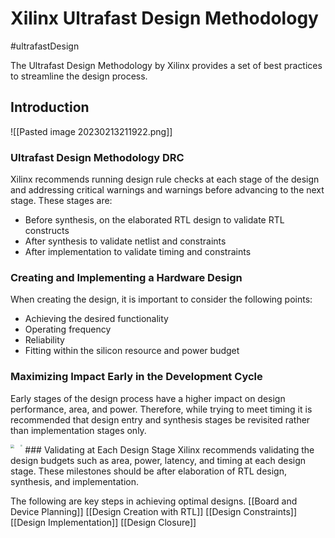 # Xilinx Ultrafast Design Methodology
#ultrafastDesign

The Ultrafast Design Methodology by Xilinx provides a set of best practices to streamline the design process.

## Introduction

![[Pasted image 20230213211922.png]]

### Ultrafast Design Methodology DRC
Xilinx recommends running design rule checks at each stage of the design and addressing critical warnings and warnings before advancing to the next stage. These stages are:
- Before synthesis, on the elaborated RTL design to validate RTL constructs
- After synthesis to validate netlist and constraints
- After implementation to validate timing and constraints

### Creating and Implementing a Hardware Design
When creating the design, it is important to consider the following points:
- Achieving the desired functionality
- Operating frequency
- Reliability
- Fitting within the silicon resource and power budget

### Maximizing Impact Early in the Development Cycle
Early stages of the design process have a higher impact on design performance, area, and power. Therefore, while trying to meet timing it is recommended that design entry and synthesis stages be revisited rather than implementation stages only.

<img align="left" src="C:\Users\rksht\Desktop\Notes\attachments\Pasted image 20230213212530.png" style="zoom: 40%; padding-right: 20px">
<img align="left" src="C:\Users\rksht\Desktop\Notes\attachments\Pasted image 20230213222057.png" style="zoom: 20%; padding-right: 20px">
### Validating at Each Design Stage
Xilinx recommends validating the design budgets such as area, power, latency, and timing at each design stage. These milestones should be after elaboration of RTL design, synthesis, and implementation.

The following are key steps in achieving optimal designs.
[[Board and Device Planning]]
[[Design Creation with RTL]]
[[Design Constraints]]
[[Design Implementation]]
[[Design Closure]]
